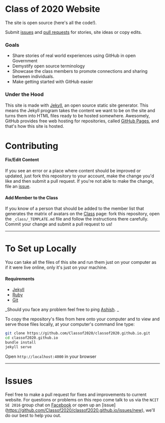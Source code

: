 # Class of 2020 Website 



The site is open source (here's all the code!).

Submit [issues](https://github.com/Classof2020/classof2020.github.io/issues/new) and [pull requests](https://github.com/Classof2020/classof2020.github.io/compare/) for stories, site ideas or copy edits.

### Goals

- Share stories of real world experiences using GitHub in open Government
- Demystify open source terminology
- Showcase the class members to promote connections and sharing between individuals.
- Make getting started with GitHub easier

### Under the Hood

This site is made with [Jekyll](http://jekyllrb.com), an open source static site generator. This means the Jekyll program takes the content we want to be on the site and turns them into HTML files ready to be hosted somewhere. Awesomely, GitHub provides free web hosting for repositories, called [GitHub Pages](http://pages.github.com/), and that's how this site is hosted. 

# Contributing

#### Fix/Edit Content

If you see an error or a place where content should be improved or updated, just fork this repository to your account, make the change you'd like and then submit a pull request. If you're not able to make the change, file an [issue](https://github.com/Classof2020/classof2020.github.io/issues/new).

#### Add Member to the Class

If you know of a person that should be added to the member list that generates the matrix of avatars on the [Class](https://classof2020.github.io/class/) page: fork this repository, open the `_class/_TEMPLATE.md` file and follow the instructions there carefully. Commit your change and submit a pull request to us!

---

# To Set up Locally

You can take all the files of this site and run them just on your computer as if it were live online, only it's just on your machine.

#### Requirements

* [Jekyll](http://jekyllrb.com/)
* [Ruby](https://www.ruby-lang.org/en/)
* [Git](http://git-scm.com/)

_Should you face any problem feel free to ping [Ashish](https://aashishtiwari.com.np/). _

To copy the repository's files from here onto your computer and to view and serve those files locally, at your computer's command line type:

```bash
git clone https://github.com/Classof2020/classof2020.github.io.git
cd classof2020.github.io
bundle install
jekyll serve
```
Open `http://localhost:4000` in your browser

----

# Issues
Feel free to make a pull request for fixes and improvements to current website. For questions or problems on this repo come talk to us via the `NCIT SE 2016` group chat on [Facebook](https://facebook.com/) or open up an [issue] (https://github.com/Classof2020/classof2020.github.io/issues/new), we'll do our best to help you out.
